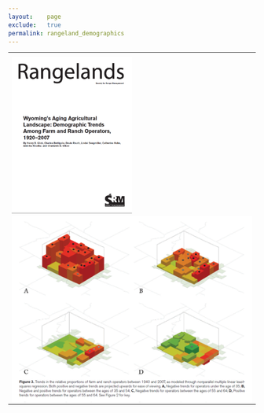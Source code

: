 ```yaml
---
layout:    page
exclude:   true
permalink: rangeland_demographics
---
```


<table style="width:100%">
  <tr>
	<th></th>
  </tr>
  <tr>
    <td><a href="https://bioone.org/journalArticle/Download?fullDOI=10.2111%2FRangelands-D-14-00035.1"><img src="https://raw.githubusercontent.com/hglick/hglick.github.io/master/_images/Large/Rangelands_Cover.png" width="50%" align="left"></a></td>
  </tr>
  <tr>
  <td><img src="https://raw.githubusercontent.com/hglick/hglick.github.io/master/_images/Large/Rangelands_Graphic_2.png" width="100%" align="left"></td>
  </tr>
</table>




   
